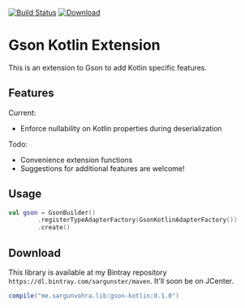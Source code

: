[![Build Status](https://travis-ci.org/sargunster/gson-kotlin.svg?branch=master)](https://travis-ci.org/sargunster/gson-kotlin)
[![Download](https://api.bintray.com/packages/sargunster/maven/gson-kotlin/images/download.svg) ](https://bintray.com/sargunster/maven/gson-kotlin/_latestVersion)

# Gson Kotlin Extension

This is an extension to Gson to add Kotlin specific features.

## Features

Current:
 - Enforce nullability on Kotlin properties during deserialization

Todo:
 - Convenience extension functions
 - Suggestions for additional features are welcome!

## Usage

```kotlin
val gson = GsonBuilder()
        .registerTypeAdapterFactory(GsonKotlinAdapterFactory())
        .create()
```

## Download

This library is available at my Bintray repository `https://dl.bintray.com/sargunster/maven`. It'll soon be on JCenter.

```groovy
compile("me.sargunvohra.lib:gson-kotlin:0.1.0")
```
